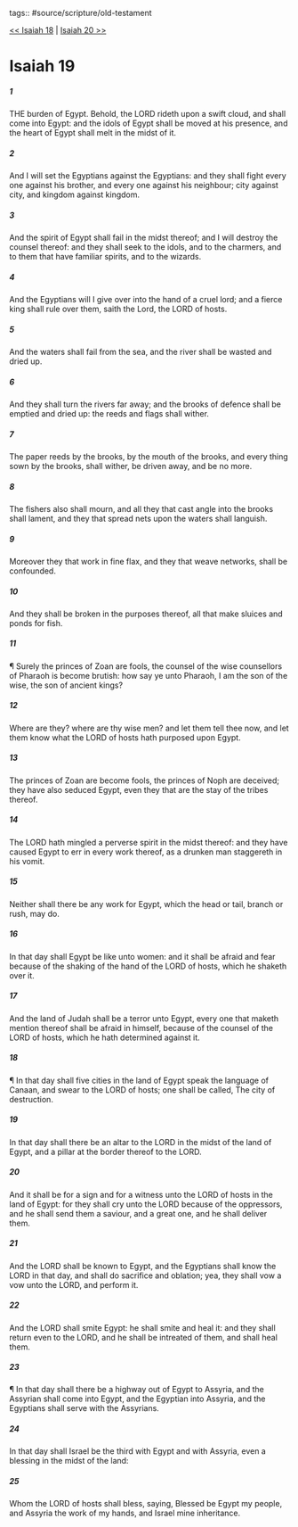 tags:: #source/scripture/old-testament

[<< Isaiah 18](/Old_Testament/23_Isaiah/Isaiah_18.md) | [Isaiah 20 >>](/Old_Testament/23_Isaiah/Isaiah_20.md)

# Isaiah 19

##### 1

THE burden of Egypt. Behold, the LORD rideth upon a swift cloud, and shall come into Egypt: and the idols of Egypt shall be moved at his presence, and the heart of Egypt shall melt in the midst of it.

##### 2

And I will set the Egyptians against the Egyptians: and they shall fight every one against his brother, and every one against his neighbour; city against city, and kingdom against kingdom.

##### 3

And the spirit of Egypt shall fail in the midst thereof; and I will destroy the counsel thereof: and they shall seek to the idols, and to the charmers, and to them that have familiar spirits, and to the wizards.

##### 4

And the Egyptians will I give over into the hand of a cruel lord; and a fierce king shall rule over them, saith the Lord, the LORD of hosts.

##### 5

And the waters shall fail from the sea, and the river shall be wasted and dried up.

##### 6

And they shall turn the rivers far away; and the brooks of defence shall be emptied and dried up: the reeds and flags shall wither.

##### 7

The paper reeds by the brooks, by the mouth of the brooks, and every thing sown by the brooks, shall wither, be driven away, and be no more.

##### 8

The fishers also shall mourn, and all they that cast angle into the brooks shall lament, and they that spread nets upon the waters shall languish.

##### 9

Moreover they that work in fine flax, and they that weave networks, shall be confounded.

##### 10

And they shall be broken in the purposes thereof, all that make sluices and ponds for fish.

##### 11

¶ Surely the princes of Zoan are fools, the counsel of the wise counsellors of Pharaoh is become brutish: how say ye unto Pharaoh, I am the son of the wise, the son of ancient kings?

##### 12

Where are they? where are thy wise men? and let them tell thee now, and let them know what the LORD of hosts hath purposed upon Egypt.

##### 13

The princes of Zoan are become fools, the princes of Noph are deceived; they have also seduced Egypt, even they that are the stay of the tribes thereof.

##### 14

The LORD hath mingled a perverse spirit in the midst thereof: and they have caused Egypt to err in every work thereof, as a drunken man staggereth in his vomit.

##### 15

Neither shall there be any work for Egypt, which the head or tail, branch or rush, may do.

##### 16

In that day shall Egypt be like unto women: and it shall be afraid and fear because of the shaking of the hand of the LORD of hosts, which he shaketh over it.

##### 17

And the land of Judah shall be a terror unto Egypt, every one that maketh mention thereof shall be afraid in himself, because of the counsel of the LORD of hosts, which he hath determined against it.

##### 18

¶ In that day shall five cities in the land of Egypt speak the language of Canaan, and swear to the LORD of hosts; one shall be called, The city of destruction.

##### 19

In that day shall there be an altar to the LORD in the midst of the land of Egypt, and a pillar at the border thereof to the LORD.

##### 20

And it shall be for a sign and for a witness unto the LORD of hosts in the land of Egypt: for they shall cry unto the LORD because of the oppressors, and he shall send them a saviour, and a great one, and he shall deliver them.

##### 21

And the LORD shall be known to Egypt, and the Egyptians shall know the LORD in that day, and shall do sacrifice and oblation; yea, they shall vow a vow unto the LORD, and perform it.

##### 22

And the LORD shall smite Egypt: he shall smite and heal it: and they shall return even to the LORD, and he shall be intreated of them, and shall heal them.

##### 23

¶ In that day shall there be a highway out of Egypt to Assyria, and the Assyrian shall come into Egypt, and the Egyptian into Assyria, and the Egyptians shall serve with the Assyrians.

##### 24

In that day shall Israel be the third with Egypt and with Assyria, even a blessing in the midst of the land:

##### 25

Whom the LORD of hosts shall bless, saying, Blessed be Egypt my people, and Assyria the work of my hands, and Israel mine inheritance.
